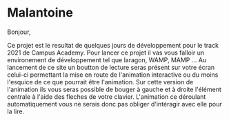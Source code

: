 # Malantoine

Bonjour, 


Ce projet est le resultat de quelques jours de développement pour le track 2021 de Campus Academy.
Pour lancer ce projet il vas vous falloir un environement de développement tel que laragon, WAMP, MAMP ...
Au lancement de ce site un boutton de lecture seras présent sur votre écran celui-ci permettant la mise en route de l'animation interactive ou du moins l'esquice de ce que pourrait être l'animation.
Sur cette version de l'animation ils vous seras possible de bouger à gauche et à droite l'élément centrale à l'aide des fleches de votre clavier.
L'animation ce déroulant automatiquement vous ne serais donc pas obliger d'intéragir avec elle pour la lire.
